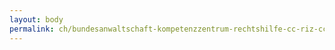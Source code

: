 ```yaml
---
layout: body
permalink: ch/bundesanwaltschaft-kompetenzzentrum-rechtshilfe-cc-riz-cc-riz-team-2/
---
```


